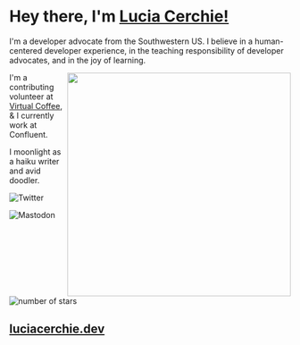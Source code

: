 

# Hey there, I'm [Lucia Cerchie!](http://luciacerchie.dev)

I'm a developer advocate from the Southwestern US. I believe in a human-centered developer experience, in the teaching responsibility of developer advocates, and in the joy of learning.

<img align="right" src="https://github.com/mayankchaudhary26/Cool-Readme-ideas/blob/master/data/screen open.gif" width="400"/>

I'm a contributing volunteer at [Virtual Coffee](https://virtualcoffee.io/), & I currently work at Confluent.

I moonlight as a haiku writer and avid doodler. 

![Twitter](https://img.shields.io/twitter/follow/CerchieLucia?color=pink&logo=Twitter&logoColor=white&style=for-the-badge)

![Mastodon](https://img.shields.io/mastodon/follow/109309004805959767?color=pink&domain=https%3A%2F%2Fdata-folks.masto.host&logo=mastodon&style=for-the-badge)

![number of stars](https://img.shields.io/github/stars/Cerchie?color=pink&style=for-the-badge)

## [luciacerchie.dev](http://luciacerchie.dev)

